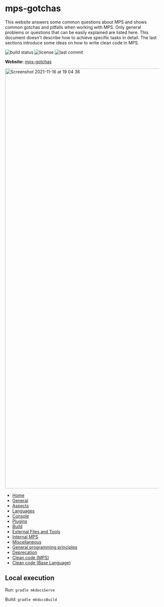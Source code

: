 # mps-gotchas

This website answers some common questions about MPS and shows common gotchas and pitfalls when working with MPS. 
Only general problems or questions that can be easily explained are listed here. This document doesn't describe how to achieve
specific tasks in detail.
The last sections introduce some ideas on how to write clean code in MPS.

![build status](https://img.shields.io/github/workflow/status/alexanderpann/mps-gotchas/Build%20documentation)
![license](https://img.shields.io/github/license/alexanderpann/mps-gotchas)
![last commit](https://img.shields.io/github/last-commit/alexanderpann/mps-gotchas)

**Website:** [mps-gotchas](https://alexanderpann.github.io/mps-gotchas/)

<img width="1377" alt="Screenshot 2021-11-16 at 19 04 36" src="https://user-images.githubusercontent.com/88385944/142040832-4605e08b-fd3c-4c38-964b-366ed9db3d17.png">

- [Home](https://alexanderpann.github.io/mps-gotchas/)
- [General](https://alexanderpann.github.io/mps-gotchas/gotchas/general/)
- [Aspects](https://alexanderpann.github.io/mps-gotchas/gotchas/aspects/structure/)
- [Languages](https://alexanderpann.github.io/mps-gotchas/gotchas/languages/baselanguage/)
- [Console](https://alexanderpann.github.io/mps-gotchas/gotchas/console/)
- [Plugins](https://alexanderpann.github.io/mps-gotchas/gotchas/plugins/)
- [Build](https://alexanderpann.github.io/mps-gotchas/gotchas/build/)
- [External Files and Tools](https://alexanderpann.github.io/mps-gotchas/gotchas/external_files_and_tools/)
- [Internal MPS](https://alexanderpann.github.io/mps-gotchas/gotchas/mps_internal/)
- [Miscellaneous](https://alexanderpann.github.io/mps-gotchas/gotchas/misc/)
- [General programming principles](https://alexanderpann.github.io/mps-gotchas/clean_code/programming_principles/)
- [Deprecation](https://alexanderpann.github.io/mps-gotchas/clean_code/deprecation/)
- [Clean code (MPS)](https://alexanderpann.github.io/mps-gotchas/clean_code/mps/general/)
- [Clean code (Base Language)](https://alexanderpann.github.io/mps-gotchas/clean_code/baselanguage/java_style_guide/)

## Local execution
Run: `gradle mkdocsServe`

Build: `gradle mkdocsBuild`

